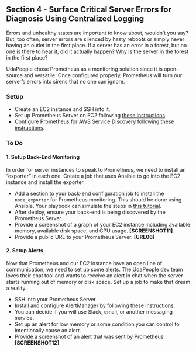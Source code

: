 ## Section 4 - Surface Critical Server Errors for Diagnosis Using Centralized Logging

Errors and unhealthy states are important to know about, wouldn’t you say? But, too often, server errors are silenced by hasty reboots or simply never having an outlet in the first place. If a server has an error in a forest, but no one is there to hear it, did it actually happen? Why is the server in the forest in the first place? 

UdaPeople chose Prometheus as a monitoring solution since it is open-source and versatile. Once configured properly, Prometheus will turn our server’s errors into sirens that no one can ignore.  

### Setup
- Create an EC2 instance and SSH into it.
- Set up Prometheus Server on EC2 following [these instructions](https://codewizardly.com/prometheus-on-aws-ec2-part1/).
- Configure Prometheus for AWS Service Discovery following [these instructions](https://codewizardly.com/prometheus-on-aws-ec2-part3/).

### To Do

#### 1. Setup Back-End Monitoring

In order for server instances to speak to Prometheus, we need to install an “exporter” in each one.  Create a job that uses Ansible to go into the EC2 instance and install the exporter.

- Add a section to your back-end configuration job to install the `node_exporter` for Prometheus monitoring. This should be done using Ansible. Your playbook can simulate the steps in [this tutorial](https://codewizardly.com/prometheus-on-aws-ec2-part2/). 
- After deploy, ensure your back-end is being discovered by the Prometheus Server.
- Provide a screenshot of a graph of your EC2 instance including available memory, available disk space, and CPU usage. **[SCREENSHOT11]**
- Provide a public URL to your Prometheus Server. **[URL06]**

#### 2. Setup Alerts

Now that Prometheus and our EC2 instance have an open line of communication, we need to set up some alerts. The UdaPeople dev team loves their chat tool and wants to receive an alert in chat when the server starts running out of memory or disk space. Set up a job to make that dream a reality.

- SSH into your Prometheus Server
- Install and configure AlertManager by following [these instructions](https://codewizardly.com/prometheus-on-aws-ec2-part4/).
- You can decide if you will use Slack, email, or another messaging service.
- Set up an alert for low memory or some condition you can control to intentionally cause an alert.
- Provide a screenshot of an alert that was sent by Prometheus. **[SCREENSHOT12]**
